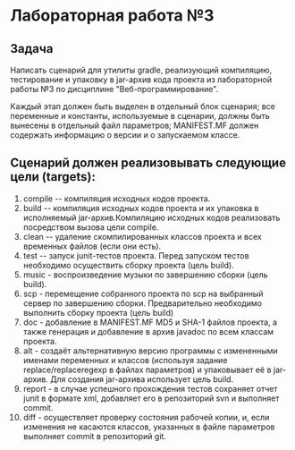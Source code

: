 # Лабораторная работа №3

## Задача
Написать сценарий для утилиты gradle, реализующий компиляцию, тестирование и упаковку в jar-архив кода проекта из лабораторной работы №3 по дисциплине "Веб-программирование".

Каждый этап должен быть выделен в отдельный блок сценария; все переменные и константы, используемые в сценарии, должны быть вынесены в отдельный файл параметров; MANIFEST.MF должен содержать информацию о версии и о запускаемом классе.

## Cценарий должен реализовывать следующие цели (targets):

1. compile -- компиляция исходных кодов проекта.
2. build -- компиляция исходных кодов проекта и их упаковка в исполняемый jar-архив.Компиляцию исходных кодов реализовать посредством вызова цели compile.
3. clean -- удаление скомпилированных классов проекта и всех временных файлов (если они есть).
4. test -- запуск junit-тестов проекта. Перед запуском тестов необходимо осуществить сборку проекта (цель build).
5. music - воспроизведение музыки по завершению сборки (цель build).
6. scp - перемещение собранного проекта по scp на выбранный сервер по завершению сборки. Предварительно необходимо выполнить сборку проекта (цель build)
7. doc - добавление в MANIFEST.MF MD5 и SHA-1 файлов проекта, а также генерация и добавление в архив javadoc по всем классам проекта.
8. alt - создаёт альтернативную версию программы с измененными именами переменных и классов (используя задание replace/replaceregexp в файлах параметров) и упаковывает её в jar-архив. Для создания jar-архива использует цель build.
9. report - в случае успешного прохождения тестов сохраняет отчет junit в формате xml, добавляет его в репозиторий svn и выполняет commit.
10. diff - осуществляет проверку состояния рабочей копии, и, если изменения не касаются классов, указанных в файле параметров выполняет commit в репозиторий git.